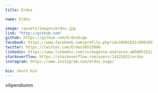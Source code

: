 ```yaml
---
title: Erdos

name: Erdos

image: /assets/images/erdos.jpg
link: "http://github.com"
github: https://github.com/ErdosEuge
facebook: https://www.facebook.com/profile.php?id=100010311006105
twitter: https://twitter.com/Erdos10515900
linkedin: https://www.linkedin.com/in/eugenio-andreose-a65005152/
stackoverflow: https://stackoverflow.com/users/14321812/erdos
instagram: https://www.instagram.com/erdos_euge/
 
bio: short bio
---
```


vilipendiumm
